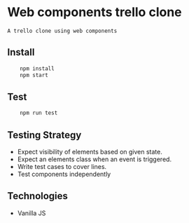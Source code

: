 # Web components trello clone
    A trello clone using web components

## Install
```bash 
    npm install
    npm start
```

## Test
```bash
    npm run test
```

## Testing Strategy

- Expect visibility of elements based on given state.
- Expect an elements class when an event is triggered.
- Write test cases to cover lines.
- Test components independently

## Technologies

- Vanilla JS